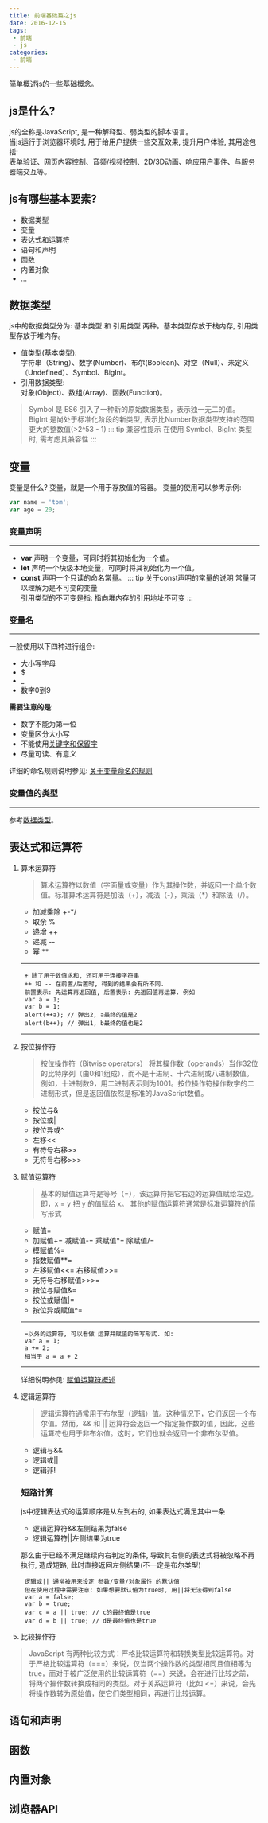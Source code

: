 ```yaml
---
title: 前端基础篇之js
date: 2016-12-15
tags:
 - 前端
 - js
categories: 
 - 前端
---
```

简单概述js的一些基础概念。
<!-- more -->
## js是什么?
js的全称是JavaScript, 是一种解释型、弱类型的脚本语言。  
当js运行于浏览器环境时, 用于给用户提供一些交互效果, 提升用户体验, 其用途包括:  
表单验证、网页内容控制、音频/视频控制、2D/3D动画、响应用户事件、与服务器端交互等。

## js有哪些基本要素?

- 数据类型
- 变量
- 表达式和运算符
- 语句和声明
- 函数
- 内置对象
- ...

## 数据类型
js中的数据类型分为: 基本类型 和 引用类型 两种。基本类型存放于栈内存, 引用类型存放于堆内存。  
- 值类型(基本类型):   
字符串（String）、数字(Number)、布尔(Boolean)、对空（Null）、未定义（Undefined）、Symbol、BigInt。  
- 引用数据类型:   
对象(Object)、数组(Array)、函数(Function)。

> Symbol 是 ES6 引入了一种新的原始数据类型，表示独一无二的值。  
  BigInt 是尚处于标准化阶段的新类型, 表示比Number数据类型支持的范围更大的整数值(>2^53 - 1)
::: tip 兼容性提示
    在使用 Symbol、BigInt 类型时, 需考虑其兼容性
:::

## 变量
变量是什么? 变量，就是一个用于存放值的容器。
变量的使用可以参考示例:
``` js
var name = 'tom';
var age = 20;
```

### 变量声明
---
- **var** 声明一个变量，可同时将其初始化为一个值。
- **let** 声明一个块级本地变量，可同时将其初始化为一个值。
- **const** 声明一个只读的命名常量。
::: tip 关于const声明的常量的说明
常量可以理解为是不可变的变量  
引用类型的不可变是指: 指向堆内存的引用地址不可变
:::

### 变量名
---

一般使用以下四种进行组合:
- 大小写字母
- $
- _
- 数字0到9

**需要注意的是**:
- 数字不能为第一位
- 变量区分大小写
- 不能使用[关键字和保留字](https://developer.mozilla.org/zh-CN/docs/Web/JavaScript/Reference/Lexical_grammar#%E5%85%B3%E9%94%AE%E5%AD%97)
- 尽量可读、有意义

详细的命名规则说明参见: [关于变量命名的规则](https://developer.mozilla.org/zh-CN/docs/Learn/JavaScript/First_steps/Variables#关于变量命名的规则)

### 变量值的类型
---
参考[数据类型](#数据类型)。

## 表达式和运算符
1. 算术运算符
    >算术运算符以数值（字面量或变量）作为其操作数，并返回一个单个数值。标准算术运算符是加法（+），减法（-），乘法（*）和除法（/）。
    - 加减乘除 +-*/
    - 取余 %
    - 递增 ++
    - 递减 --
    - 幂 **
    ---
        + 除了用于数值求和, 还可用于连接字符串  
        ++ 和 -- 在前置/后置时, 得到的结果会有所不同.  
        前置表示: 先运算再返回值, 后置表示: 先返回值再运算. 例如
        var a = 1;
        var b = 1;
        alert(++a); // 弹出2, a最终的值是2
        alert(b++); // 弹出1, b最终的值也是2
    ---
2. 按位操作符
    >按位操作符（Bitwise operators） 将其操作数（operands）当作32位的比特序列（由0和1组成），而不是十进制、十六进制或八进制数值。例如，十进制数9，用二进制表示则为1001。按位操作符操作数字的二进制形式，但是返回值依然是标准的JavaScript数值。
    - 按位与&
    - 按位或|
    - 按位异或^
    - 左移<<
    - 有符号右移\>>
    - 无符号右移\>>>
3. 赋值运算符  
    >基本的赋值运算符是等号（=），该运算符把它右边的运算值赋给左边。即，x = y 把 y 的值赋给 x。 其他的赋值运算符通常是标准运算符的简写形式  
    - 赋值=
    - 加赋值+= 减赋值-= 乘赋值*= 除赋值/= 
    - 模赋值%=
    - 指数赋值**=
    - 左移赋值<<= 右移赋值>>=
    - 无符号右移赋值>>>=
    - 按位与赋值&=
    - 按位或赋值|=
    - 按位异或赋值^=
    ---
        =以外的运算符, 可以看做 运算并赋值的简写形式. 如:
        var a = 1;  
        a += 2;  
        相当于 a = a + 2  
    ---
    详细说明参见: [赋值运算符概述](https://developer.mozilla.org/zh-CN/docs/Web/JavaScript/Reference/Operators/Assignment_Operators#概述)
4. 逻辑运算符
    > 逻辑运算符通常用于布尔型（逻辑）值。这种情况下，它们返回一个布尔值。然而，&& 和 || 运算符会返回一个指定操作数的值，因此，这些运算符也用于非布尔值。这时，它们也就会返回一个非布尔型值。
    - 逻辑与&&
    - 逻辑或||
    - 逻辑非!

    ### 短路计算
    js中逻辑表达式的运算顺序是从左到右的, 如果表达式满足其中一条  
    - 逻辑运算符&&左侧结果为false  
    - 逻辑运算符||左侧结果为true  

    那么由于已经不满足继续向右判定的条件, 导致其右侧的表达式将被忽略不再执行, 造成短路, 此时直接返回左侧结果(不一定是布尔类型)

        逻辑或|| 通常被用来设定 参数/变量/对象属性 的默认值  
        但在使用过程中需要注意: 如果想要默认值为true时, 用||将无法得到false  
        var a = false;
        var b = true;
        var c = a || true; // c的最终值是true
        var d = b || true; // d是最终值也是true

5. 比较操作符
>JavaScript 有两种比较方式：严格比较运算符和转换类型比较运算符。对于严格比较运算符（===）来说，仅当两个操作数的类型相同且值相等为 true，而对于被广泛使用的比较运算符（==）来说，会在进行比较之前，将两个操作数转换成相同的类型。对于关系运算符（比如 <=）来说，会先将操作数转为原始值，使它们类型相同，再进行比较运算。

## 语句和声明

## 函数

## 内置对象

## 浏览器API
